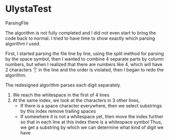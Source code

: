 # UlystaTest
ParsingFile


The algorithm is not fully completed and I did not even start to bring the code back to normal.
I tried to have time to show exactly which parsing algorithm I used.

First, I started parsing the file line by line, using the split method for parsing by the space symbol,
then I wanted to combine 4 separate parts by column numbers, but when I realized that there are numbers like 4,
which will have 2 characters '|' in the line and the order is violated, then I began to redo the algorithm.

The redesigned algorithm parses each digit separately.
1) We reach the whitespace in the first of 4 lines
2) At the same index, we look at the characters in 3 other lines,
    - If there is a space character everywhere,
           then we select substrings by this index
           remove trailing spaces
    - If somewhere it is not a whitespace yet,
	then move the index further so that in each line at this index there is a whitespace symbol
Thus, we get a substring by which we can determine what kind of digit we have
